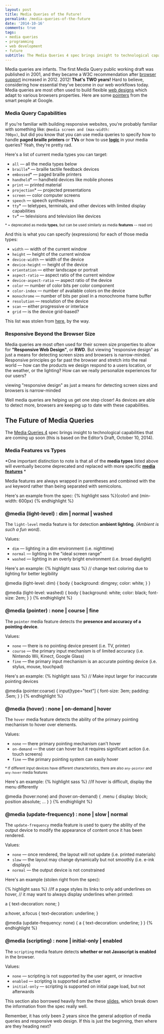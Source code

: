 ```yaml
---
layout: post
title: Media Queries of the Future!
permalink: /media-queries-of-the-future
date: '2014-10-16'
comments: true
tags:
- media queries
- programming
- web development
- future
subtitle: The Media Queries 4 spec brings insight to technological capabilities that are coming up soon (this is based on the Editor’s Draft, October 10, 2014).
---
```


Media queries are infants. The first Media Query public working draft was published in 2001, and they became a W3C recommendation after [browser support](http://caniuse.com/#search=media%20queries) increased in 2012. 2012! **That's TWO years!** Hard to believe, considering how essential they've become in our web workflows today. Media queries are most often used to build flexible [web designs](http://mediaqueri.es/) which adapt to various browsers properties. Here are some [pointers](https://developers.google.com/web/fundamentals/layouts/rwd-fundamentals/use-media-queries?hl=en) from the smart people at Google.

### Media Query Capabilities

If you're familiar with building responsive websites, you're probably familiar with something like: <code>@media screen and (max-width: 700px)</code>, but did you know that you can use media queries to specify how to handle **paged braille printers** or **TVs** or how to use **[logic](http://css-tricks.com/logic-in-media-queries/)** in your media queries? Yeah, they're pretty rad.

Here's a list of current media types you can target:

- <code>all</code> — all the media types below
- <code>braille</code>* — braille tactile feedback devices
- <code>embossed</code>* — paged braille printers
- <code>handheld</code>* — handheld devices like mobile phones
- <code>print</code> — printed material
- <code>projection</code>* — projected presentations
- <code>screen</code> — color computer screens
- <code>speech</code> — speech synthesizers
- <code>tty</code>* — teletypes, terminals, and other devices with limited display capabilities
- <code>tv</code>* — televisions and television like devices

<small>&ast; = deprecated as media **types**, but can be used similarly as media **features** -- read on)</small>

And this is what you can specify (expressions) for each of those media types:

- <code>width</code> — width of the current window
- <code>height</code> — height of the current window
- <code>device-width</code> — width of the device
- <code>device-height</code> — height of the device
- <code>orientation</code> — either landscape or portrait
- <code>aspect-ratio</code> — aspect ratio of the current window
- <code>device-aspect-ratio</code> — aspect ratio of the device
- <code>color</code> — number of color bits per color component
- <code>color-index</code> — number of available colors on the device
- <code>monochrome</code> — number of bits per pixel in a monochrome frame buffer
- <code>resolution</code> — resolution of the device
- <code>scan</code> — either progressive or interlace
- <code>grid</code> — is the device grid-based?

This list was stolen from [here](http://cssmediaqueries.com/what-are-css-media-queries.html), by the way.

### Responsive Beyond the Browser Size

Media queries are most often used for their screen size properties to allow for **"Responsive Web Design"**, or **RWD**. But viewing "responsive design" as just a means for detecting screen sizes and browsers is narrow-minded. Responsive principles go far past the browser and stretch into the real world — how can the products we design respond to a users location, or the weather, or the lighting? How can we really personalize experiences for our users?

<a class="twitter-share quote left" >
viewing "responsive design" as just a means for detecting screen sizes and browsers is narrow-minded
</a>

Well media queries are helping us get one step closer! As devices are able to detect more, browsers are keeping up to date with these capabilities.

## The Future of Media Queries

The [Media Queries 4](http://dev.w3.org/csswg/mediaqueries-4/) spec brings insight to technological capabilities that are coming up soon (this is based on the Editor’s Draft, October 10, 2014).

### Media Features vs Types
*One important distinction to note is that all of the **media types** listed above will eventually become deprecated and replaced with more specific **[media features](http://dev.w3.org/csswg/mediaqueries-4/#mq-features)** *

Media features are always wrapped in parentheses and combined with the <code>and</code> keyword rather than being separated with semicolons.

Here's an example from the spec:
{% highlight sass %}(color) and (min-width: 600px) {% endhighlight %}


### @media (light-level) : dim | normal | washed

The <code>light-level</code> media feature is for detection **ambient lighting**. *(Ambient is such a fun word)*.

Values:

- <code>dim</code> — lighting in a dim environment (i.e. nighttime)
- <code>normal</code> — lighting in the "ideal screen range"
- <code>washed</code> — lighting in an overly bright environment (i.e. broad daylight)

Here's an example:
{% highlight sass %}
// change text coloring due to lighting for better legibility

@media (light-level: dim) {
  body { background: dimgrey;
         color: white;
    }
}

@media (light-level: washed) {
  body { background: white;
         color: black;
         font-size: 2em;
    }
}
{% endhighlight %}


### @media (pointer) : none | course | fine

The <code>pointer</code> media feature detects the **presence and accuracy of a pointing device**.

Values:

- <code>none</code> — there is no pointing device present (i.e. TV, printer)
- <code>course</code> — the primary input mechanism is of limited accuracy (i.e. Nintendo Wii, Kinect, Google Glass)
- <code>fine</code> — the primary input mechanism is an accurate pointing device (i.e. stylus, mouse, touchpad)

Here's an example:
{% highlight sass %}
// Make input larger for inaccurate pointing devices

@media (pointer:coarse) {
  input[type="text"] {
    font-size: 3em;
    padding: .5em;
  }
}
{% endhighlight %}


### @media (hover) : none | on-demand | hover

The <code>hover</code> media feature detects the ability of the primary pointing mechanism to hover over elements.

Values:

- <code>none</code> — there primary pointing mechanism can't hover
- <code>on-demand</code> — the user can hover but it requires significant action (i.e. touch screens)
- <code>fine</code> — the primary pointing system can easily hover

<small> &ast; If different input devices have different characteristics, there are also <code>any-pointer</code> and <code>any-hover</code> media features </small>

Here's an example:
{% highlight sass %}
//If hover is difficult, display the menu differently

@media (hover:none) and (hover:on-demand) {
  .menu {
    display: block;
    position absolute;
    ...
  }
}
{% endhighlight %}


### @media (update-frequency) : none | slow | normal


The <code>update-frequency</code> media feature is used to query the ability of the output device to modify the appearance of content once it has been rendered.

Values:

- <code>none</code> — once rendered, the layout will not update (i.e. printed materials)
- <code>slow</code> — the layout may change dynamically but not smoothly (i.e. e-ink displays)
- <code>normal</code> — the output device is not constrained

Here's an example (stolen right from the spec):

{% highlight sass %}
//If a page styles its links to only add underlines on hover, 
// it may want to always display underlines when printed:

a {
  text-decoration: none;
}

a:hover, a:focus {
  text-decoration: underline;
}

@media (update-frequency: none) {
  a {
    text-decoration: underline;
    }
}
{% endhighlight %}


### @media (scripting) : none | initial-only | enabled


The <code>scripting</code> media feature detects **whether or not Javascript is enabled** in the browser.

Values:

- <code>none</code> — scripting is not supported by the user agent, or innactive
- <code>enabled</code> — scripting is supported and active
- <code>initial-only</code> — scripting is supported on initial page load, but not afterwards


This section also borrowed heavily from the these [slides](http://www.slideshare.net/yiibu/the-future-of-mediaqueries), which break down the information from the spec really well.

Remember, it has only been 2 years since the general adoption of media queries and responsive web design. If this is just the beginning, then where are they heading next?